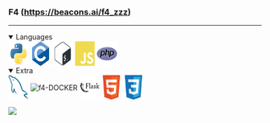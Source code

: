 ###  F4 (https://beacons.ai/f4_zzz)

-------------------
 
<details open>
  <summary>Languages</summary>  
  <img align="center" alt="f4-Python" height="50" width="40" src="https://raw.githubusercontent.com/devicons/devicon/master/icons/python/python-original.svg">
  <img align="center" alt="f4-Csharp" height="50" width="40" src="https://raw.githubusercontent.com/devicons/devicon/master/icons/c/c-original.svg">
  <img align="center" alt="f4-bash" height="50" width="40" src="https://raw.githubusercontent.com/devicons/devicon/master/icons/bash/bash-original.svg">
  <img align="center" alt="f4-Js" height="50" width="40" src="https://raw.githubusercontent.com/devicons/devicon/master/icons/javascript/javascript-plain.svg">
  <img align="center" alt="f4-php" height="50" width="40" src="https://raw.githubusercontent.com/devicons/devicon/master/icons/php/php-original.svg">
</details>

<details open>
  <summary>Extra</summary>
  <img align="center" alt="f4-mysql" height="50" width="40" src="https://raw.githubusercontent.com/devicons/devicon/master/icons/mysql/mysql-original.svg">
  <img align="center" alt="f4-DOCKER" height="50" width="40" src="https://user-images.githubusercontent.com/92044641/136277563-37099a20-0dbe-4e9c-b7ae-0dcb91b46fbb.png"/>
  <img align="center" alt="f4-flask" height="50" width="40" src="https://raw.githubusercontent.com/devicons/devicon/master/icons/flask/flask-original-wordmark.svg">
  <img align="center" alt="f4-HTML" height="50" width="40" src="https://raw.githubusercontent.com/devicons/devicon/master/icons/html5/html5-original.svg">
  <img align="center" alt="f4-CSS" height="50" width="40" src="https://raw.githubusercontent.com/devicons/devicon/master/icons/css3/css3-original.svg">
</details>

 
 ![](https://komarev.com/ghpvc/?username=RonaldLSB&style=for-the-badge&color=red)
